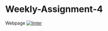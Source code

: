 # Weekly-Assignment-4
Webpage
 [![linter](https://github.com/Aliza-Shaikh/Assignment-4/workflows/linter/badge.svg)](https://github.com/marketplace/actions/super-linter)
